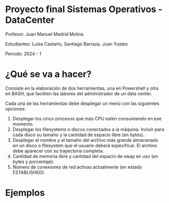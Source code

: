 # Proyecto final Sistemas Operativos - DataCenter
Profesor: Juan Manuel Madrid Molina

Estudiantes: Luisa Castaño, Santiago Barraza, Juan Yustes

Periodo: 2024 - 1

# ¿Qué se va a hacer?

Consiste en la elaboración de dos herramientas, una en Powershell y otra en BASH, que 
faciliten las labores del administrador de un data center. 
 
Cada una de las herramientas debe desplegar un menú con las siguientes opciones: 
 
1.  Desplegar los cinco procesos que más CPU estén consumiendo en ese momento. 
2.  Desplegar  los  filesystems  o  discos  conectados  a  la  máquina.  Incluir  para  cada  disco  su 
tamaño y la cantidad de espacio libre (en bytes). 
3.  Desplegar  el  nombre  y  el  tamaño  del  archivo  más  grande  almacenado  en  un  disco  o 
filesystem que el usuario deberá especificar. El archivo debe aparecer con su trayectoria 
completa. 
4.  Cantidad de memoria libre y cantidad del espacio de swap en uso (en bytes y porcentaje). 
5.  Número de conexiones de red activas actualmente (en estado ESTABLISHED).

# Ejemplos
